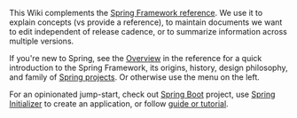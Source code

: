 This Wiki complements the [Spring Framework reference](https://docs.spring.io/spring/docs/current/spring-framework-reference/). We use it to explain concepts (vs provide a reference), to maintain documents we want to edit independent of release cadence, or to summarize information across multiple versions.

If you're new to Spring, see the [Overview](https://docs.spring.io/spring/docs/current/spring-framework-reference/overview.html#spring-introduction) in the reference for a quick introduction to the Spring Framework, its origins, history, design philosophy, and family of [Spring projects](https://spring.io/projects). Or otherwise use the menu on the left.

For an opinionated jump-start, check out [Spring Boot](https://projects.spring.io/spring-boot/) project, use [Spring Initializer](https://start.spring.io/) to create an application, or follow [guide or tutorial](https://spring.io/guides).




